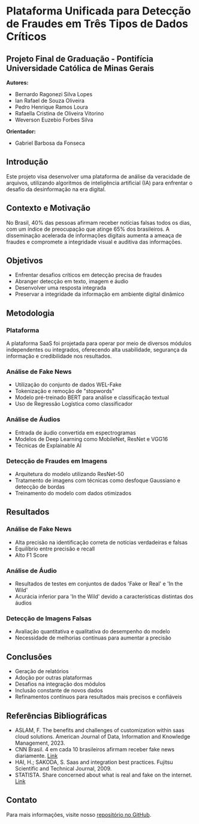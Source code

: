 # Plataforma Unificada para Detecção de Fraudes em Três Tipos de Dados Críticos

## Projeto Final de Graduação - Pontifícia Universidade Católica de Minas Gerais

**Autores:**
- Bernardo Ragonezi Silva Lopes
- Ian Rafael de Souza Oliveira
- Pedro Henrique Ramos Loura
- Rafaella Cristina de Oliveira Vitorino
- Weverson Euzebio Forbes Silva

**Orientador:**
- Gabriel Barbosa da Fonseca

## Introdução

Este projeto visa desenvolver uma plataforma de análise da veracidade de arquivos, utilizando algoritmos de inteligência artificial (IA) para enfrentar o desafio da desinformação na era digital.

## Contexto e Motivação

No Brasil, 40% das pessoas afirmam receber notícias falsas todos os dias, com um índice de preocupação que atinge 65% dos brasileiros. A disseminação acelerada de informações digitais aumenta a ameaça de fraudes e compromete a integridade visual e auditiva das informações.

## Objetivos

- Enfrentar desafios críticos em detecção precisa de fraudes
- Abranger detecção em texto, imagem e áudio
- Desenvolver uma resposta integrada
- Preservar a integridade da informação em ambiente digital dinâmico

## Metodologia

### Plataforma
A plataforma SaaS foi projetada para operar por meio de diversos módulos independentes ou integrados, oferecendo alta usabilidade, segurança da informação e credibilidade nos resultados.

### Análise de Fake News
- Utilização do conjunto de dados WEL-Fake
- Tokenização e remoção de "stopwords"
- Modelo pré-treinado BERT para análise e classificação textual
- Uso de Regressão Logística como classificador

### Análise de Áudios
- Entrada de áudio convertida em espectrogramas
- Modelos de Deep Learning como MobileNet, ResNet e VGG16
- Técnicas de Explainable AI

### Detecção de Fraudes em Imagens
- Arquitetura do modelo utilizando ResNet-50
- Tratamento de imagens com técnicas como desfoque Gaussiano e detecção de bordas
- Treinamento do modelo com dados otimizados

## Resultados

### Análise de Fake News
- Alta precisão na identificação correta de notícias verdadeiras e falsas
- Equilíbrio entre precisão e recall
- Alto F1 Score

### Análise de Áudio
- Resultados de testes em conjuntos de dados 'Fake or Real' e 'In the Wild'
- Acurácia inferior para 'In the Wild' devido a características distintas dos áudios

### Detecção de Imagens Falsas
- Avaliação quantitativa e qualitativa do desempenho do modelo
- Necessidade de melhorias contínuas para aumentar a precisão

## Conclusões

- Geração de relatórios
- Adoção por outras plataformas
- Desafios na integração dos módulos
- Inclusão constante de novos dados
- Refinamentos contínuos para resultados mais precisos e confiáveis

## Referências Bibliográficas

- ASLAM, F. The benefits and challenges of customization within saas cloud solutions. American Journal of Data, Information and Knowledge Management, 2023.
- CNN Brasil. 4 em cada 10 brasileiros afirmam receber fake news diariamente. [Link](https://www.cnnbrasil.com.br/nacional/4-em-cada-10-brasileiros-afirmam-receber-fake-news-diariamente/)
- HAI, H.; SAKODA, S. Saas and integration best practices. Fujitsu Scientific and Technical Journal, 2009.
- STATISTA. Share concerned about what is real and fake on the internet. [Link](https://www.statista.com/chart/18343/share-concerned-about-what-is-real-and-fake-on-the-internet/)

## Contato

Para mais informações, visite nosso [repositório no GitHub](#).

